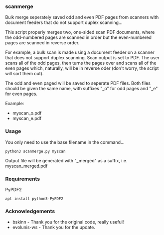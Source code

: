 ### scanmerge
Bulk merge seperately saved odd and even PDF pages from scanners with document feeders that do not support duplex scanning...

This script properly merges two, one-sided scan PDF documents, where the odd-numbered pages are scanned in order but the even-numbered pages are scanned in reverse order.

For example, a bulk scan is made using a document feeder on a scanner that does not support duplex scanning. Scan output is set to PDF. The user scans all of the odd pages, then turns the pages over and scans all of the even pages which, naturally, will be in reverse oder (don't worry, the script will sort them out).

The odd and even paged will be saved to seperate PDF files. Both files should be given the same name, with suffixes "_o" for odd pages and "_e" for even pages. 

Example:
  * myscan_o.pdf
  * myscan_e.pdf 

### Usage
You only need to use the base filename in the command...

    python3 scanmerge.py myscan

Output file will be generated with "_merged" as a suffix, i.e. myscan_merged.pdf

### Requirements 
PyPDF2

    apt install python3-PyPDF2

### Acknowledgements

* bskinn - Thank you for the original code, really useful!
* evolunis-ws - Thank you for the update.
